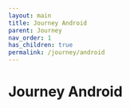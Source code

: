 ```yaml
---
layout: main
title: Journey Android
parent: Journey
nav_order: 1
has_children: true
permalink: /journey/android
---
```


# Journey Android
